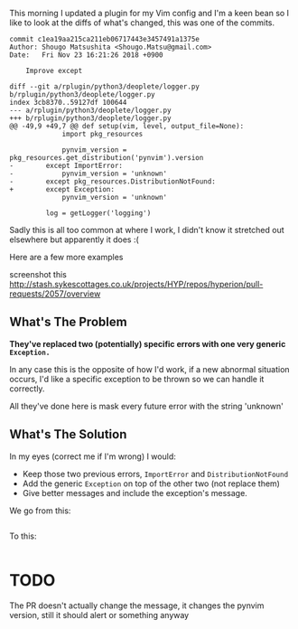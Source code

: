 This morning I updated a plugin for my Vim config and I'm a keen bean so I like
to look at the diffs of what's changed, this was one of the commits.

```
commit c1ea19aa215ca211eb06717443e3457491a1375e
Author: Shougo Matsushita <Shougo.Matsu@gmail.com>
Date:   Fri Nov 23 16:21:26 2018 +0900

    Improve except

diff --git a/rplugin/python3/deoplete/logger.py b/rplugin/python3/deoplete/logger.py
index 3cb8370..59127df 100644
--- a/rplugin/python3/deoplete/logger.py
+++ b/rplugin/python3/deoplete/logger.py
@@ -49,9 +49,7 @@ def setup(vim, level, output_file=None):
             import pkg_resources
 
             pynvim_version = pkg_resources.get_distribution('pynvim').version
-        except ImportError:
-            pynvim_version = 'unknown'
-        except pkg_resources.DistributionNotFound:
+        except Exception:
             pynvim_version = 'unknown'
 
         log = getLogger('logging')
```

Sadly this is all too common at where I work, I didn't know it stretched out
elsewhere but apparently it does :(

Here are a few more examples


screenshot this http://stash.sykescottages.co.uk/projects/HYP/repos/hyperion/pull-requests/2057/overview

## What's The Problem

**They've replaced two (potentially) specific errors with one very generic
`Exception.`**

In any case this is the opposite of how I'd work, if a new abnormal situation
occurs, I'd like a specific exception to be thrown so we can handle it
correctly.

All they've done here is mask every future error with the string 'unknown'




## What's The Solution

In my eyes (correct me if I'm wrong) I would:

- Keep those two previous errors, `ImportError` and `DistributionNotFound`
- Add the generic `Exception` on top of the other two (not replace them)
- Give better messages and include the exception's message.

We go from this:

```

```

To this:

```

```



# TODO

The PR doesn't actually change the message, it changes the pynvim version, still
it should alert or something anyway
